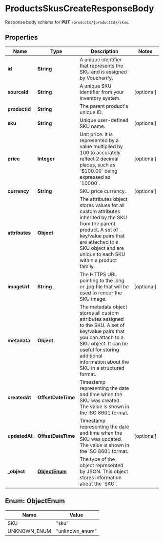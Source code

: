 

# ProductsSkusCreateResponseBody

Response body schema for **PUT** `/products/{productId}/skus`.

## Properties

| Name | Type | Description | Notes |
|------------ | ------------- | ------------- | -------------|
|**id** | **String** | A unique identifier that represents the SKU and is assigned by Voucherify. |  |
|**sourceId** | **String** | A unique SKU identifier from your inventory system. |  [optional] |
|**productId** | **String** | The parent product&#39;s unique ID. |  |
|**sku** | **String** | Unique user-defined SKU name. |  [optional] |
|**price** | **Integer** | Unit price. It is represented by a value multiplied by 100 to accurately reflect 2 decimal places, such as &#x60;$100.00&#x60; being expressed as &#x60;10000&#x60;. |  [optional] |
|**currency** | **String** | SKU price currency. |  [optional] |
|**attributes** | **Object** | The attributes object stores values for all custom attributes inherited by the SKU from the parent product. A set of key/value pairs that are attached to a SKU object and are unique to each SKU within a product family. |  |
|**imageUrl** | **String** | The HTTPS URL pointing to the .png or .jpg file that will be used to render the SKU image. |  [optional] |
|**metadata** | **Object** | The metadata object stores all custom attributes assigned to the SKU. A set of key/value pairs that you can attach to a SKU object. It can be useful for storing additional information about the SKU in a structured format. |  |
|**createdAt** | **OffsetDateTime** | Timestamp representing the date and time when the SKU was created. The value is shown in the ISO 8601 format. |  |
|**updatedAt** | **OffsetDateTime** | Timestamp representing the date and time when the SKU was updated. The value is shown in the ISO 8601 format. |  [optional] |
|**_object** | [**ObjectEnum**](#ObjectEnum) | The type of the object represented by JSON. This object stores information about the &#x60;SKU&#x60;. |  |



## Enum: ObjectEnum

| Name | Value |
|---- | -----|
| SKU | &quot;sku&quot; |
| UNKNOWN_ENUM | &quot;unknown_enum&quot; |




